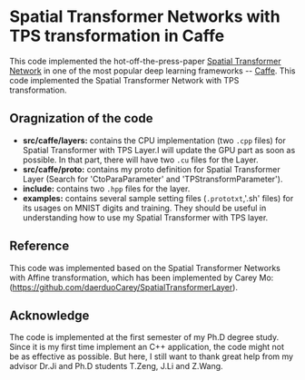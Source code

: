 # Spatial Transformer Networks with TPS transformation in Caffe

This code implemented the hot-off-the-press-paper [Spatial Transformer Network](http://arxiv.org/abs/1506.02025) in one of the most popular deep learning frameworks -- [Caffe](http://caffe.berkeleyvision.org/). This code implemented the Spatial Transformer Network with TPS transformation.

## Oragnization of the code

* **src/caffe/layers:** contains the CPU implementation (two `.cpp` files) for Spatial Transformer with TPS Layer.I will update the GPU part as soon as possible. In that part, there will have two `.cu` files for the Layer.
* **src/caffe/proto:** contains my proto definition for Spatial Transformer Layer (Search for 'CtoParaParameter' and 'TPStransformParameter').
* **include:** contains two `.hpp` files for the layer.
* **examples:** contains several sample setting files (`.prototxt`,'.sh' files) for its usages on MNIST digits and training. They should be useful in understanding how to use my Spatial Transformer with TPS layer. 

## Reference

This code was implemented based on the Spatial Transformer Networks with Affine transformation, which has been implemented by Carey Mo:(https://github.com/daerduoCarey/SpatialTransformerLayer). 

## Acknowledge
The code is implemented at the first semester of my Ph.D degree study. Since it is my first time implement an C++ application, the code might not be as effective as possible. But here, I still want to thank great help from my advisor Dr.Ji and Ph.D students T.Zeng, J.Li and Z.Wang.
